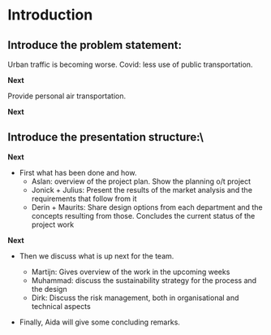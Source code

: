 # Introduction
## Introduce the problem statement:
Urban traffic is becoming worse. 
Covid: less use of public transportation.

**Next**

Provide personal air transportation.

**Next**

## Introduce the presentation structure:\

**Next**


* First what has been done and how.
    * Aslan: overview of the project plan. Show the planning o/t project
    * Jonick + Julius: Present the results of the market analysis and the requirements that
     follow from it
    * Derin + Maurits: Share design options from each department and the concepts resulting from
     those.
  Concludes the current status of the project work

**Next**


* Then we discuss what is up next for the team.
    * Martijn: Gives overview of the work in the upcoming weeks
    * Muhammad: discuss the sustainability strategy for the process and the design
    * Dirk: Discuss the risk management, both in organisational and technical aspects
    
* Finally, Aida will give some concluding remarks.
